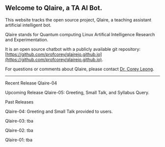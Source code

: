 ## Welcome to Qlaire, a TA AI Bot.

This website tracks the open source project, Qlaire, a teaching assistant artificial intelligent bot.

Qlaire stands for Quantum computing Linux Artifical Intelligence Research and Experimentation.

It is an open source chatbot with a publicly available git repository: [https://github.com/profcorey/qlaireio.github.io](https://github.com/profcorey/qlaireio.github.io). 

For questions or comments about Qlaire, please contact [Dr. Corey Leong](https://github.com/profcorey).


---


Recent Release
Qlaire-04

Upcoming Release
Qlaire-05: Greeting, Small Talk, and Syllabus Query.


Past Releases

Qlaire-04: Greeting and Small Talk provided to users.

Qlaire-03: tba

Qlaire-02: tba

Qlaire-01: tba
